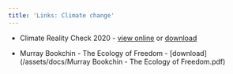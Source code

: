 ```yaml
---
title: 'Links: Climate change'
---
```


<!-- Useful resources on the topic of [climate change](/ideas/digital-garden). -->

* Climate Reality Check 2020 - [view online](https://online.flippingbook.com/view/959950/) or [download](/assets/docs/climate-reality-check-2020.pdf)

* Murray Bookchin - The Ecology of Freedom - [download](/assets/docs/Murray Bookchin - The Ecology of Freedom.pdf)